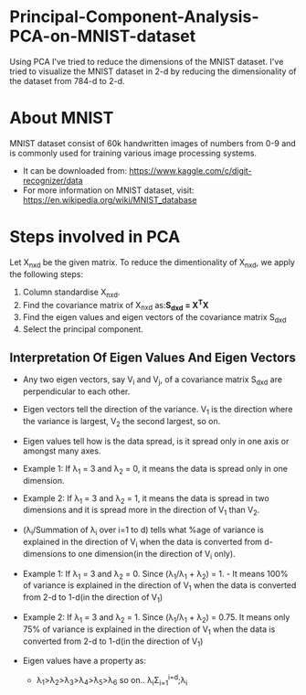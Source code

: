 # Principal-Component-Analysis-PCA-on-MNIST-dataset
Using PCA I've tried to reduce the dimensions of the MNIST dataset. I've tried to visualize the MNIST dataset in 2-d by reducing the dimensionality of the dataset from 784-d to 2-d.
# About MNIST
MNIST dataset consist of 60k handwritten images of numbers from 0-9 and is commonly used for training various image processing systems.
- It can be downloaded from: https://www.kaggle.com/c/digit-recognizer/data
- For more information on MNIST dataset, visit: https://en.wikipedia.org/wiki/MNIST_database
# Steps involved in PCA
Let X<sub>nxd</sub> be the given matrix. To reduce the dimentionality of X<sub>nxd</sub>, we apply the following steps:
1. Column standardise X<sub>nxd</sub>.
2. Find the covariance matrix of X<sub>nxd</sub> as:<b>S<sub>dxd</sub> = X<sup>T</sup>X</b>
3. Find the eigen values and eigen vectors of the covariance matrix S<sub>dxd</sub>
4. Select the principal component.

## Interpretation Of Eigen Values And Eigen Vectors
- Any two eigen vectors, say V<sub>i</sub> and V<sub>j</sub>, of a covariance matrix S<sub>dxd</sub> are perpendicular to each other.

- Eigen vectors tell the direction of the variance. V<sub>1</sub> is the direction where the variance is largest, V<sub>2</sub> the second largest, so on.

- Eigen values tell how is the data spread, is it spread only in one axis or amongst many axes. 

- Example 1: If &#955;<sub>1</sub> = 3 and &#955;<sub>2</sub> = 0, it means the data is spread only in one dimension.
- Example 2: If &#955;<sub>1</sub> = 3 and &#955;<sub>2</sub> = 1, it means the data is spread in two dimensions and it is spread more in the direction of V<sub>1</sub> than V<sub>2</sub>.

- (&#955;<sub>i</sub>/Summation of &#955;<sub>i</sub> over i=1 to d) tells what %age of variance is explained in the direction  of V<sub>i</sub> when the data is converted from d-dimensions to one dimension(in the direction of V<sub>i</sub> only).

- Example 1: If &#955;<sub>1</sub> = 3 and &#955;<sub>2</sub> = 0. Since (&#955;<sub>1</sub>/&#955;<sub>1</sub> + &#955;<sub>2</sub>) = 1.  - It means 100% of variance is explained in the direction of V<sub>1</sub> when the data is converted from 2-d to 1-d(in the direction of V<sub>1</sub>)
- Example 2: If &#955;<sub>1</sub> = 3 and &#955;<sub>2</sub> = 1. Since (&#955;<sub>1</sub>/&#955;<sub>1</sub> + &#955;<sub>2</sub>) = 0.75. It means only 75% of variance is explained in the direction of V<sub>1</sub> when the data is converted from 2-d to 1-d(in the direction of V<sub>1</sub>)
- Eigen values have a property as:
  - &#955;<sub>1</sub>>&#955;<sub>2</sub>>&#955;<sub>3</sub>>&#955;<sub>4</sub>>&#955;<sub>5</sub>>&#955;<sub>6</sub> so on..
<box>&#955;<sub>i</sub><over>&Sigma;<sub>i=1</sub><sup>i=d</sup>;&#955;<sub>i</sub></box>
